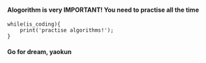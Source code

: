 #### Alogorithm is very IMPORTANT! You need to practise all the time

    while(is_coding){
        print('practise algorithms!');
    }

#### Go for dream, yaokun
